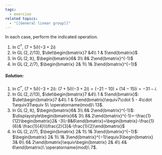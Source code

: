 ```yaml
---
tags:
  - exercise
related topics:
  - "[[General linear group]]"
---
```

In each case, perform the indicated operation.
1. In $C^*$, $(7 + 5i)(−3 + 2i)$
2. In $\operatorname{GL}(2, \mathbb{Z}/13)$, $\det\begin{bmatrix}7 &4\\ 1 & 5\end{bmatrix}$
3. In $\operatorname{GL}(2, \mathbb{R})$, $\begin{bmatrix}6& 3\\ 8& 2\end{bmatrix}^{-1}$
4. In $\operatorname{GL}(2, \mathbb{Z}/7)$, $\begin{bmatrix} 2& 1\\ 1& 3\end{bmatrix}^{−1}$
##### Solution:
1. In $C^*$, $(7 + 5i)(−3 + 2i)$:
	$(7 + 5i)(−3 + 2i)=(-21-10)+(14-15)i=-31-i$.
2. In $\operatorname{GL}(2, \mathbb{Z}/13)$, $\det\begin{bmatrix}7 &4\\ 1 & 5\end{bmatrix}$:
	$\det\begin{bmatrix}7 &4\\ 1 & 5\end{bmatrix}\equiv7\cdot 5 - 4\cdot 1\equiv31\equiv 5\ \operatorname{mod}\ 13$.
3. In $\operatorname{GL}(2, \mathbb{R})$, $\begin{bmatrix}6& 3\\ 8& 2\end{bmatrix}^{-1}$:
	$\displaystyle\begin{bmatrix}6& 3\\ 8& 2\end{bmatrix}^{-1}=-\frac{1}{12}\begin{bmatrix}2& -3\\-8&6\end{bmatrix}=\begin{bmatrix}-\frac{1}{6}& \frac{1}{4}\\\frac{2}{3}&-\frac{1}{2}\end{bmatrix}$ 
4. In $\operatorname{GL}(2, \mathbb{Z}/7)$, $\begin{bmatrix} 2& 1\\ 1& 3\end{bmatrix}^{−1}$:
	$\begin{bmatrix} 2& 1\\ 1& 3\end{bmatrix}^{−1}\equiv3\begin{bmatrix} 3& 6\\ 6& 2\end{bmatrix}\equiv\begin{bmatrix} 2& 4\\ 4& 6\end{bmatrix}\ \operatorname{mod}\ 7$.